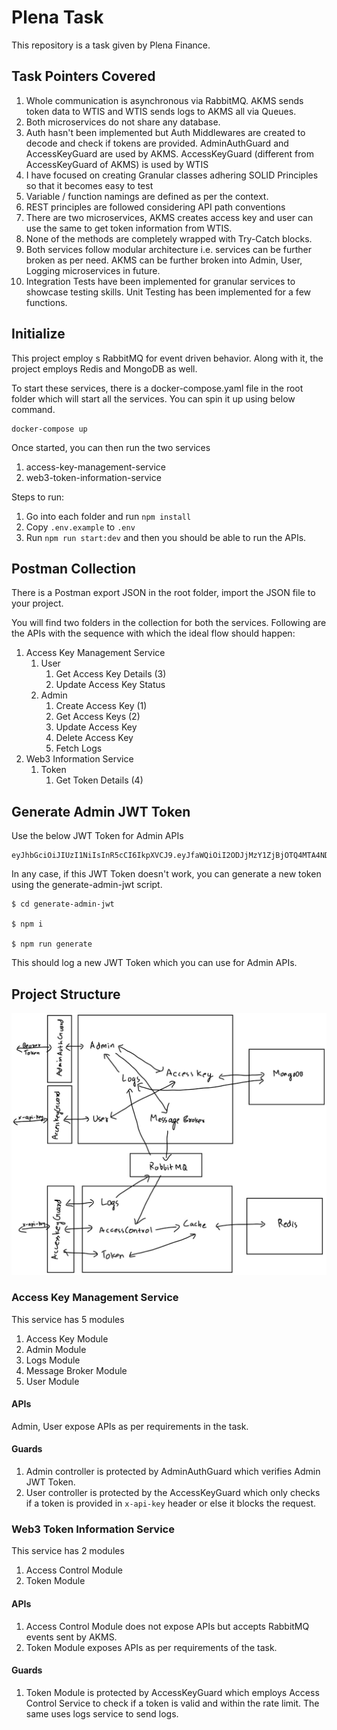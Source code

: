 # Plena Task

This repository is a task given by Plena Finance.


## Task Pointers Covered
1. Whole communication is asynchronous via RabbitMQ. AKMS sends token data to WTIS and WTIS sends logs to AKMS all via Queues.
2. Both microservices do not share any database.
3. Auth hasn't been implemented but Auth Middlewares are created to decode and check if tokens are provided. AdminAuthGuard and AccessKeyGuard are used by AKMS. AccessKeyGuard (different from AccessKeyGuard of AKMS) is used by WTIS
4. I have focused on creating Granular classes adhering SOLID Principles so that it becomes easy to test
5. Variable / function namings are defined as per the context.
6. REST principles are followed considering API path conventions
7. There are two microservices, AKMS creates access key and user can use the same to get token information from WTIS.
8. None of the methods are completely wrapped with Try-Catch blocks. 
9. Both services follow modular architecture i.e. services can be further broken as per need. AKMS can be further broken into Admin, User, Logging microservices in future.
10. Integration Tests have been implemented for granular services to showcase testing skills. Unit Testing has been implemented for a few functions.

## Initialize

This project employ s RabbitMQ for event driven behavior. Along with it, the project employs Redis and MongoDB as well.

To start these services, there is a docker-compose.yaml file in the root folder which will start all the services. You can spin it up using below command.
```
docker-compose up
```

Once started, you can then run the two services
1. access-key-management-service
2. web3-token-information-service

Steps to run:
1. Go into each folder and run ``npm install``
2. Copy ``.env.example`` to ``.env`` 
3. Run ``npm run start:dev`` and then you should be able to run the APIs.

## Postman Collection

There is a Postman export JSON in the root folder, import the JSON file to your project. 

You will find two folders in the collection for both the services. Following are the APIs with the sequence with which the ideal flow should happen:
1. Access Key Management Service
    1. User
        1. Get Access Key Details (3)
        2. Update Access Key Status
    2. Admin
        1. Create Access Key (1)
        2. Get Access Keys (2)
        3. Update Access Key
        4. Delete Access Key
        5. Fetch Logs
2. Web3 Information Service
    1. Token
        1. Get Token Details (4)

## Generate Admin JWT Token

Use the below JWT Token for Admin APIs
```
eyJhbGciOiJIUzI1NiIsInR5cCI6IkpXVCJ9.eyJfaWQiOiI2ODJjMzY1ZjBjOTQ4MTA4NDBmZTk1ZGEiLCJpYXQiOjE3NDc3MzI3MTAsImV4cCI6MTc3OTI5MDMxMH0.97Vdfxit_uAp1o4lbqq6xIactKgy8v0RM88kequWheM
```
In any case, if this JWT Token doesn't work, you can generate a new token using the generate-admin-jwt script.
```
$ cd generate-admin-jwt

$ npm i

$ npm run generate
```
This should log a new JWT Token which you can use for Admin APIs.

## Project Structure
![Project Strucutre](./image.jpg)
### Access Key Management Service
This service has 5 modules
1. Access Key Module
2. Admin Module
3. Logs Module
4. Message Broker Module
5. User Module

#### APIs
Admin, User expose APIs as per requirements in the task.

#### Guards
1. Admin controller is protected by AdminAuthGuard which verifies Admin JWT Token. 
2. User controller is protected by the AccessKeyGuard which only checks if a token is provided in ``x-api-key`` header or else it blocks the request. 

### Web3 Token Information Service
This service has 2 modules
1. Access Control Module
2. Token Module

#### APIs
1. Access Control Module does not expose APIs but accepts RabbitMQ events sent by AKMS.
2. Token Module exposes APIs as per requirements of the task.

#### Guards
1. Token Module is protected by AccessKeyGuard which employs Access Control Service to check if a token is valid and within the rate limit. The same uses logs service to send logs.
